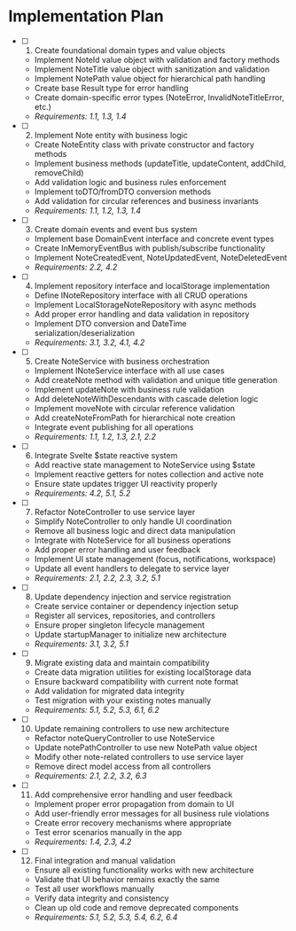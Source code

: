 # Implementation Plan

- [ ]  1. Create foundational domain types and value objects
   - Implement NoteId value object with validation and factory methods
   - Implement NoteTitle value object with sanitization and validation
   - Implement NotePath value object for hierarchical path handling
   - Create base Result type for error handling
   - Create domain-specific error types (NoteError, InvalidNoteTitleError, etc.)
   - _Requirements: 1.1, 1.3, 1.4_

- [ ]  2. Implement Note entity with business logic
   - Create NoteEntity class with private constructor and factory methods
   - Implement business methods (updateTitle, updateContent, addChild, removeChild)
   - Add validation logic and business rules enforcement
   - Implement toDTO/fromDTO conversion methods
   - Add validation for circular references and business invariants
   - _Requirements: 1.1, 1.2, 1.3, 1.4_

- [ ]  3. Create domain events and event bus system
   - Implement base DomainEvent interface and concrete event types
   - Create InMemoryEventBus with publish/subscribe functionality
   - Implement NoteCreatedEvent, NoteUpdatedEvent, NoteDeletedEvent
   - _Requirements: 2.2, 4.2_

- [ ]  4. Implement repository interface and localStorage implementation
   - Define INoteRepository interface with all CRUD operations
   - Implement LocalStorageNoteRepository with async methods
   - Add proper error handling and data validation in repository
   - Implement DTO conversion and DateTime serialization/deserialization
   - _Requirements: 3.1, 3.2, 4.1, 4.2_

- [ ]  5. Create NoteService with business orchestration
   - Implement INoteService interface with all use cases
   - Add createNote method with validation and unique title generation
   - Implement updateNote with business rule validation
   - Add deleteNoteWithDescendants with cascade deletion logic
   - Implement moveNote with circular reference validation
   - Add createNoteFromPath for hierarchical note creation
   - Integrate event publishing for all operations
   - _Requirements: 1.1, 1.2, 1.3, 2.1, 2.2_

- [ ]  6. Integrate Svelte $state reactive system
   - Add reactive state management to NoteService using $state
   - Implement reactive getters for notes collection and active note
   - Ensure state updates trigger UI reactivity properly
   - _Requirements: 4.2, 5.1, 5.2_

- [ ]  7. Refactor NoteController to use service layer
   - Simplify NoteController to only handle UI coordination
   - Remove all business logic and direct data manipulation
   - Integrate with NoteService for all business operations
   - Add proper error handling and user feedback
   - Implement UI state management (focus, notifications, workspace)
   - Update all event handlers to delegate to service layer
   - _Requirements: 2.1, 2.2, 2.3, 3.2, 5.1_

- [ ]  8. Update dependency injection and service registration
   - Create service container or dependency injection setup
   - Register all services, repositories, and controllers
   - Ensure proper singleton lifecycle management
   - Update startupManager to initialize new architecture
   - _Requirements: 3.1, 3.2, 5.1_

- [ ]  9. Migrate existing data and maintain compatibility
   - Create data migration utilities for existing localStorage data
   - Ensure backward compatibility with current note format
   - Add validation for migrated data integrity
   - Test migration with your existing notes manually
   - _Requirements: 5.1, 5.2, 5.3, 6.1, 6.2_

- [ ]  10. Update remaining controllers to use new architecture
   - Refactor noteQueryController to use NoteService
   - Update notePathController to use new NotePath value object
   - Modify other note-related controllers to use service layer
   - Remove direct model access from all controllers
   - _Requirements: 2.1, 2.2, 3.2, 6.3_

- [ ]  11. Add comprehensive error handling and user feedback
   - Implement proper error propagation from domain to UI
   - Add user-friendly error messages for all business rule violations
   - Create error recovery mechanisms where appropriate
   - Test error scenarios manually in the app
   - _Requirements: 1.4, 2.3, 4.2_

- [ ]  12. Final integration and manual validation
   - Ensure all existing functionality works with new architecture
   - Validate that UI behavior remains exactly the same
   - Test all user workflows manually
   - Verify data integrity and consistency
   - Clean up old code and remove deprecated components
   - _Requirements: 5.1, 5.2, 5.3, 5.4, 6.2, 6.4_
